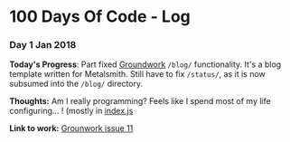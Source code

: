 # 100 Days Of Code - Log

### Day 1 Jan 2018

**Today's Progress**: Part fixed [Groundwork](https://github.com/growdigital/groundwork/) `/blog/` functionality. It's a blog template written for Metalsmith. Still have to fix `/status/`, as it is now subsumed into the `/blog/` directory.

**Thoughts:** Am I really programming? Feels like I spend most of my life configuring… ! (mostly in [index.js](https://github.com/growdigital/groundwork/blob/master/index.js)

**Link to work:** [Grounwork issue 11](https://github.com/growdigital/groundwork/issues/11)
